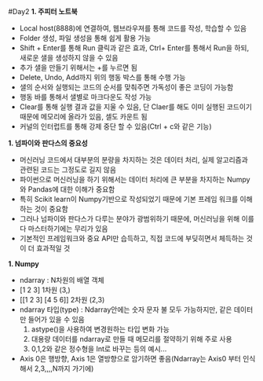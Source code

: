 #Day2
 **1. 주피터 노트북**
   - Local host(8888)에 연결하여, 웹브라우져를 통해 코드를 작성, 학습할 수 있음
   - Folder 생성, 파일 생성을 통해 쉽게 활용 가능
   - Shift + Enter를 통해 Run 클릭과 같은 효과, Ctrl+ Enter를 통해서 Run을 하되, 새로운 샐을 생성하지 않을 수 있음
   - 추가 샐을 만들기 위해서는 +를 누르면 됨
   - Delete, Undo, Add까지 위의 행동 박스를 통해 수행 가능
   - 샐의 순서와 실행되는 코드의 순서를 맞춰주면 가독성이 좋은 코딩이 가능함
   - 행동 바를 통해서 샐별로 마크다운도 작성 가능
   - Clear를 통해 실행 결과 값을 지울 수 있음, 단 Claer를 해도 이미 실행된 코드이기 때문에 메모리에 올라가 있음, 셀도 카운트 됨
   - 커널의 인터럽트를 통해 강제 중단 할 수 있음(Ctrl + c와 같은 기능)
 
 **1. 넘파이와 판다스의 중요성**
   - 머신러닝 코드에서 대부분의 분량을 차지하는 것은 데이터 처리, 실제 알고리즘과 관련된 코드는 그정도로 길지 않음
   - 파이썬으로 머신러닝을 하기 위해서는 데이터 처리에 큰 부분을 차지하는 Numpy와 Pandas에 대한 이해가 중요함
   - 특히 Scikit learn이 Numpy기반으로 작성되었기 때문에 기본 프레임 워크를 이해하는 것이 중요함
   - 그러나 넘파이와 판다스가 다루는 분야가 광범위하기 때문에, 머신러닝을 위해 이를 다 마스터하기에는 무리가 있음
   - 기본적인 프레임워크와 중요 API만 습득하고, 직접 코드에 부딪히면서 체득하는 것이 더 효과적일 것
   
 **1. Numpy**
   - ndarray : N차원의 배열 객체
   - [1 2 3] 1차원 (3,)
   - [[1 2 3] [4 5 6]] 2차원 (2,3)
   - ndarray 타입(type) : Ndarray안에는 숫자 문자 불 모두 가능하지만, 같은 데이터만 들어가 있을 수 있음
     1. astype()을 사용하여 변경원하는 타입 변화 가능
     1. 대용량 데이터를 ndarray로 만들 때 메모리를 절약하기 위해 주로 사용
     1. 0,1,2와 같은 정수형을 Int로 바꾸는 등의 예시...
   - Axis 0은 행방향, Axis 1은 열방향으로 암기하면 좋음(Ndarray는 Axis0 부터 인식해서 2,3,,,,N까지 가기에)

